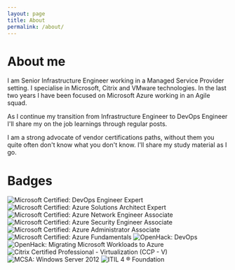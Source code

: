 ```yaml
---
layout: page
title: About
permalink: /about/
---
```


# About me

I am Senior Infrastructure Engineer working in a Managed Service Provider setting. 
I specialise in Microsoft, Citrix and VMware technologies.
In the last two years I have been focused on Microsoft Azure working in an Agile squad.

As I continue my transition from Infrastructure Engineer to DevOps Engineer I'll share my on the job learnings through regular posts. 

I am a strong advocate of vendor certifications paths, without them you quite often don't know what you don't know. I'll share my study material as I go.

# Badges
![Microsoft Certified: DevOps Engineer Expert](/badges/microsoft-certified-devops-engineer-expert144x144.png)
![Microsoft Certified: Azure Solutions Architect Expert](/badges/microsoft-certified-azure-solutions-architect-expert144x144.png)
![Microsoft Certified: Azure Network Engineer Associate](/badges/microsoft-certified-azure-network-engineer-associate144x144.png)
![Microsoft Certified: Azure Security Engineer Associate](/badges/microsoft-certified-azure-security-engineer-associate144x144.png)
![Microsoft Certified: Azure Administrator Associate](/badges/microsoft-certified-azure-administrator-associate144x144.png)
![Microsoft Certified: Azure Fundamentals](/badges/microsoft-certified-azure-fundamentals144x144.png)
![OpenHack: DevOps](/badges/openhack-devops.png)
![OpenHack: Migrating Microsoft Workloads to Azure](/badges/openhack-migrating-microsoft-workloads-to-azure.png)
![Citrix Certified Professional - Virtualization (CCP - V)](/badges/citrix-certified-professional-virtualization-ccp-v.5.png)
![MCSA: Windows Server 2012](/badges/mcsa-windows-server-2012-certified-2016.png)
![ITIL 4 ® Foundation](/badges/itil-4-foundation.png)
